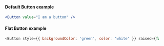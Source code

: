#### Default Button example

```jsx
<Button value="I am a button" />
```

#### Flat Button example
```js
<Button style={{ backgroundColor: 'green', color: 'white' }} raised={false} value="I am a flat button" />
```